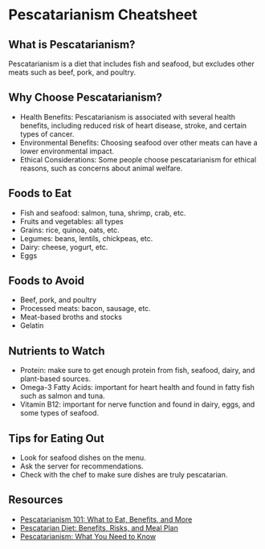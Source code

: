 # Pescatarianism Cheatsheet

## What is Pescatarianism?
Pescatarianism is a diet that includes fish and seafood, but excludes other meats such as beef, pork, and poultry.

## Why Choose Pescatarianism?
- Health Benefits: Pescatarianism is associated with several health benefits, including reduced risk of heart disease, stroke, and certain types of cancer.
- Environmental Benefits: Choosing seafood over other meats can have a lower environmental impact.
- Ethical Considerations: Some people choose pescatarianism for ethical reasons, such as concerns about animal welfare.

## Foods to Eat
- Fish and seafood: salmon, tuna, shrimp, crab, etc.
- Fruits and vegetables: all types
- Grains: rice, quinoa, oats, etc.
- Legumes: beans, lentils, chickpeas, etc.
- Dairy: cheese, yogurt, etc.
- Eggs

## Foods to Avoid
- Beef, pork, and poultry
- Processed meats: bacon, sausage, etc.
- Meat-based broths and stocks
- Gelatin

## Nutrients to Watch
- Protein: make sure to get enough protein from fish, seafood, dairy, and plant-based sources.
- Omega-3 Fatty Acids: important for heart health and found in fatty fish such as salmon and tuna.
- Vitamin B12: important for nerve function and found in dairy, eggs, and some types of seafood.

## Tips for Eating Out
- Look for seafood dishes on the menu.
- Ask the server for recommendations.
- Check with the chef to make sure dishes are truly pescatarian.

## Resources
- [Pescatarianism 101: What to Eat, Benefits, and More](https://www.healthline.com/nutrition/pescatarian-diet)
- [Pescatarian Diet: Benefits, Risks, and Meal Plan](https://www.verywellfit.com/pescatarian-diet-4684845)
- [Pescatarianism: What You Need to Know](https://www.medicalnewstoday.com/articles/324838)
